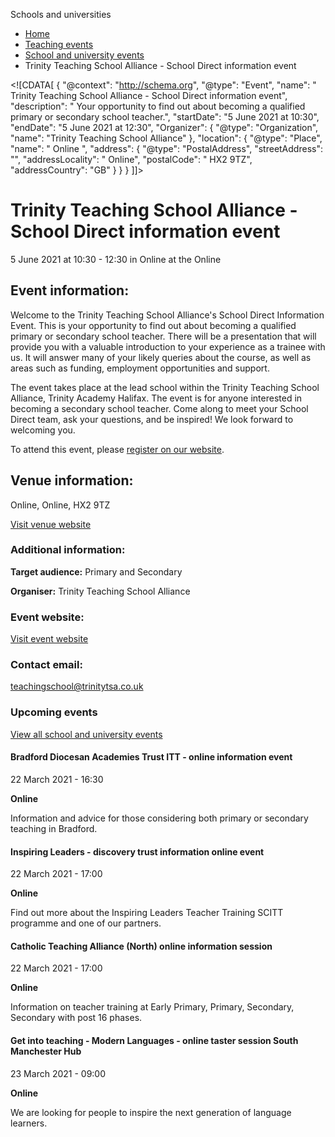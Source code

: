 Schools and universities

*   [Home](/)
*   [Teaching events](/teaching-events)
*   [School and university events](/teaching-events/training-provider-events)
*   Trinity Teaching School Alliance - School Direct information event

<!\[CDATA\[ { "@context": "http://schema.org", "@type": "Event", "name": " Trinity Teaching School Alliance - School Direct information event", "description": " Your opportunity to find out about becoming a qualified primary or secondary school teacher.", "startDate": "5 June 2021 at 10:30", "endDate": "5 June 2021 at 12:30", "Organizer": { "@type": "Organization", "name": "Trinity Teaching School Alliance" }, "location": { "@type": "Place", "name": " Online ", "address": { "@type": "PostalAddress", "streetAddress": "", "addressLocality": " Online", "postalCode": " HX2 9TZ", "addressCountry": "GB" } } } \]\]>

Trinity Teaching School Alliance - School Direct information event
==================================================================

5 June 2021 at 10:30 - 12:30 in Online at the Online

Event information:
------------------

Welcome to the Trinity Teaching School Alliance's School Direct Information Event. This is your opportunity to find out about becoming a qualified primary or secondary school teacher. There will be a presentation that will provide you with a valuable introduction to your experience as a trainee with us. It will answer many of your likely queries about the course, as well as areas such as funding, employment opportunities and support.

The event takes place at the lead school within the Trinity Teaching School Alliance, Trinity Academy Halifax. The event is for anyone interested in becoming a secondary school teacher. Come along to meet your School Direct team, ask your questions, and be inspired! We look forward to welcoming you.

To attend this event, please [register on our website](https://www.eventbrite.co.uk/e/ttsa-school-direct-information-event-tickets-119898492619).

Venue information:
------------------

Online, Online, HX2 9TZ

[Visit venue website](https://halifax.trinitymat.org/ "Online")

### Additional information:

**Target audience:** Primary and Secondary

**Organiser:** Trinity Teaching School Alliance

### Event website:

[Visit event website](https://www.eventbrite.co.uk/e/ttsa-school-direct-information-event-tickets-119898492619)

### Contact email:

[teachingschool@trinitytsa.co.uk](mailto:teachingschool@trinitytsa.co.uk)

### Upcoming events

[View all school and university events](/teaching-events/training-provider-events)

[](/teaching-events/training-provider-events/210322-bradford-diocesan-academies-trust-itt-online-information-event)

#### Bradford Diocesan Academies Trust ITT - online information event

22 March 2021 - 16:30

**Online**

Information and advice for those considering both primary or secondary teaching in Bradford.

[](/teaching-events/training-provider-events/210322-inspiring-leaders-discovery-trust-information-online-event)

#### Inspiring Leaders - discovery trust information online event

22 March 2021 - 17:00

**Online**

Find out more about the Inspiring Leaders Teacher Training SCITT programme and one of our partners.

[](/teaching-events/training-provider-events/210322-catholic-teaching-alliance-north-online-information-session)

#### Catholic Teaching Alliance (North) online information session

22 March 2021 - 17:00

**Online**

Information on teacher training at Early Primary, Primary, Secondary, Secondary with post 16 phases.

[](/teaching-events/training-provider-events/210323-get-into-teaching-modern-languages-online-taster-session-south-manchester-hub)

#### Get into teaching - Modern Languages - online taster session South Manchester Hub

23 March 2021 - 09:00

**Online**

We are looking for people to inspire the next generation of language learners.